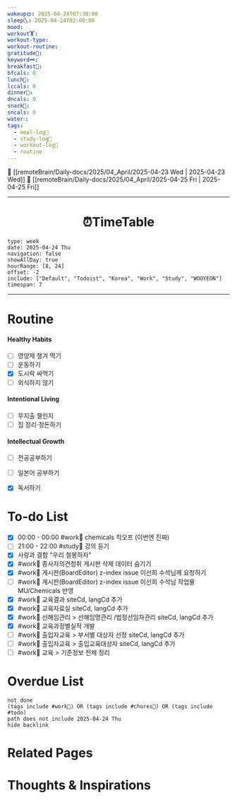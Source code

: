 ```yaml
---
wakeup🌞: 2025-04-24T07:30:00
sleep🌜: 2025-04-24T02:00:00
mood: 
workout🏋️: 
workout-type: 
workout-routine: 
gratitude🙏: 
keyword🗝️: 
breakfast🍳: 
bfcals: 0
lunch🍚: 
lccals: 0
dinner🥗: 
dncals: 0
snack🍬: 
sncals: 0
water💧: 
tags:
  - meal-log📝
  - study-log📓
  - workout-log💪
  - routine
---
```


🔺 [[remoteBrain/Daily-docs/2025/04_April/2025-04-23 Wed | 2025-04-23 Wed]]
🔻 [[remoteBrain/Daily-docs/2025/04_April/2025-04-25 Fri | 2025-04-25 Fri]]
___
<h1> <center>⏰TimeTable </center> </h1>

```gEvent
type: week
date: 2025-04-24 Thu
navigation: false
showAllDay: true
hourRange: [8, 24]
offset: -2
include: ["Default", "Todoist", "Korea", "Work", "Study", "WOOYEON"]
timespan: 7
```

--- 


# Routine 

####  Healthy Habits
- [ ] 영양제 챙겨 먹기
- [ ] 운동하기
- [x] 도시락 싸먹기
- [ ] 외식하지 않기 

####  Intentional Living 
- [ ] 무지출 챌린지 
- [ ] 집 정리·정돈하기

#### Intellectual Growth
- [ ] 전공공부하기
- [ ] 일본어 공부하기
- [x] 독서하기



# To-do List

- [x] 00:00 - 00:00 #work💼 chemicals 킥오프 (이번엔 진짜)
- [ ] 21:00 - 22:00 #study📓 강의 듣기
- [x] 사랑과 결함 "우리 철봉하자"
- [x] #work💼 종사자의견청취 게시판 삭제 데이터 숨기기
- [x] #work💼 게시판(BoardEditor) z-index issue 이선희 수석님께 요청하기
- [ ] #work💼 게시판(BoardEditor) z-index issue 이선희 수석님 작업물 MU/Chemicals 반영
- [x] #work💼 교육결과 siteCd, langCd 추가
- [x] #work💼 교육자료실 siteCd, langCd 추가
- [x] #work💼 선해임관리 > 선해임명관리 /법정선임자관리 siteCd, langCd 추가
- [x] #work💼 교육과정별실적 개발
- [ ] #work💼 출입자교육 > 부서별 대상자 선정 siteCd, langCd 추가
- [ ] #work💼 출입자교육 > 출입교육대상자 siteCd, langCd 추가 
- [ ] #work💼 교육 > 기준정보 전체 정리

# Overdue List
```tasks
not done
(tags include #work💼) OR (tags include #chores🧺) OR (tags include #todo)
path does not include 2025-04-24 Thu
hide backlink
```

# Related Pages



# Thoughts & Inspirations

